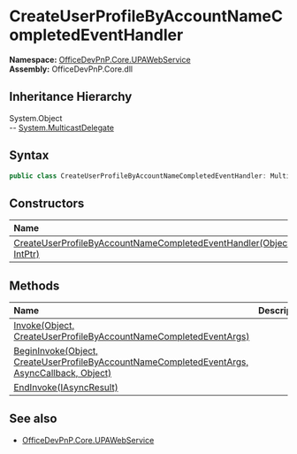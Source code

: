 # CreateUserProfileByAccountNameCompletedEventHandler
  

**Namespace:** [OfficeDevPnP.Core.UPAWebService](OfficeDevPnP.Core.UPAWebService.md)  
**Assembly:** OfficeDevPnP.Core.dll  
## Inheritance Hierarchy
System.Object  
--  [System.MulticastDelegate](System.MulticastDelegate.md)
## Syntax
```C#
public class CreateUserProfileByAccountNameCompletedEventHandler: MulticastDelegate
```
## Constructors
|**Name**|**Description**|
|:-----|:-----|
| [CreateUserProfileByAccountNameCompletedEventHandler(Object, IntPtr)](OfficeDevPnP.Core.UPAWebService.CreateUserProfileByAccountNameCompletedEventHandler.ctor1.md) | 
## Methods
|**Name**|**Description**|
|:-----|:-----|
| [Invoke(Object, CreateUserProfileByAccountNameCompletedEventArgs)](OfficeDevPnP.Core.UPAWebService.CreateUserProfileByAccountNameCompletedEventHandler.f57ef7a2.md) | 
| [BeginInvoke(Object, CreateUserProfileByAccountNameCompletedEventArgs, AsyncCallback, Object)](OfficeDevPnP.Core.UPAWebService.CreateUserProfileByAccountNameCompletedEventHandler.1c80fa48.md) | 
| [EndInvoke(IAsyncResult)](OfficeDevPnP.Core.UPAWebService.CreateUserProfileByAccountNameCompletedEventHandler.c9867657.md) | 
## See also
- [OfficeDevPnP.Core.UPAWebService](OfficeDevPnP.Core.UPAWebService.md)
